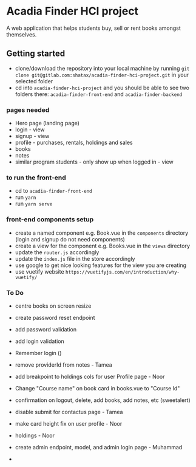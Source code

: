 # Acadia Finder  HCI project

A web application that helps students buy, sell or rent books amongst themselves.

## Getting started

- clone/download the repository into your local machine by running `git clone git@gitlab.com:shatax/acadia-finder-hci-project.git` in your selected folder
- cd into `acadia-finder-hci-project` and you should be able to see two folders there: `acadia-finder-front-end` and `acadia-finder-backend`


### pages needed
- Hero page (landing page)
- login - view
- signup - view
- profile - purchases, rentals, holdings and sales
- books
- notes 
- similar program students - only show up when logged in - view


### to run the front-end
- cd to `acadia-finder-front-end`
- run `yarn`
- run `yarn serve`

### front-end components setup
- create a named component e.g. Book.vue in the `components` directory (login and signup do not need components)
- create a view for the component e.g. Books.vue in the `views` directory
- update the `router.js` accordingly
- update the `index.js` file in the store accordingly
- use google to get nice looking features for the view you are creating
- use vuetify website `https://vuetifyjs.com/en/introduction/why-vuetify/`

### To Do
- centre books on screen resize
- create password reset endpoint
- add password validation
- add login validation
- Remember login ()


- remove providerId from notes - Tamea
- add breakpoint to holdings cols for user Profile page - Noor
- Change "Course name" on book card in books.vue to "Course Id"
- confirmation on logout, delete, add books, add notes, etc (sweetalert)
- disable submit for contactus page - Tamea
- make card height fix on user profile - Noor 
- holdings - Noor
- create admin endpoint, model, and admin login page - Muhammad
-



